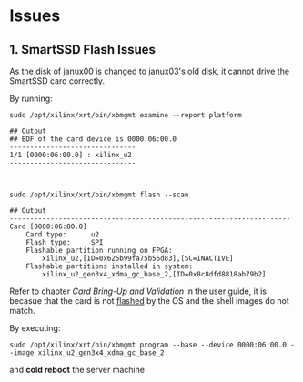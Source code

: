 # Issues



## 1. SmartSSD Flash Issues

As the disk of janux00 is changed to janux03's old disk, it cannot drive the SmartSSD card correctly.

By running:

```shell
sudo /opt/xilinx/xrt/bin/xbmgmt examine --report platform

## Output
## BDF of the card device is 0000:06:00.0
-------------------------------
1/1 [0000:06:00.0] : xilinx_u2
-------------------------------



sudo /opt/xilinx/xrt/bin/xbmgmt flash --scan

## Output
---------------------------------------------------------------------
Card [0000:06:00.0]
    Card type:		u2
    Flash type:		SPI
    Flashable partition running on FPGA:
        xilinx_u2,[ID=0x625b99fa75b56d83],[SC=INACTIVE]
    Flashable partitions installed in system:
        xilinx_u2_gen3x4_xdma_gc_base_2,[ID=0x8c8dfd8818ab79b2]
```

Refer to chapter *Card Bring-Up and Validation* in the user guide, it is becasue that the card is not <u>flashed</u> by the OS and the shell images do not match.

By executing:

```shell
sudo /opt/xilinx/xrt/bin/xbmgmt program --base --device 0000:06:00.0 --image xilinx_u2_gen3x4_xdma_gc_base_2
```

and **cold reboot** the server machine







